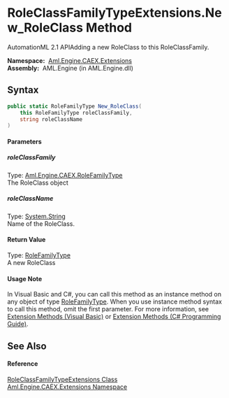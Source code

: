 RoleClassFamilyTypeExtensions.New_RoleClass Method
==================================================
AutomationML 2.1 APIAdding a new RoleClass to this RoleClassFamily.

  **Namespace:**  [Aml.Engine.CAEX.Extensions][1]  
  **Assembly:**  AML.Engine (in AML.Engine.dll)

Syntax
------

```csharp
public static RoleFamilyType New_RoleClass(
	this RoleFamilyType roleClassFamily,
	string roleClassName
)
```

#### Parameters

##### *roleClassFamily*
Type: [Aml.Engine.CAEX.RoleFamilyType][2]  
The RoleClass object

##### *roleClassName*
Type: [System.String][3]  
Name of the RoleClass.

#### Return Value
Type: [RoleFamilyType][2]  
A new RoleClass
#### Usage Note
In Visual Basic and C#, you can call this method as an instance method on any object of type [RoleFamilyType][2]. When you use instance method syntax to call this method, omit the first parameter. For more information, see [Extension Methods (Visual Basic)][4] or [Extension Methods (C# Programming Guide)][5].

See Also
--------

#### Reference
[RoleClassFamilyTypeExtensions Class][6]  
[Aml.Engine.CAEX.Extensions Namespace][1]  

[1]: ../README.md
[2]: ../../Aml.Engine.CAEX/RoleFamilyType/README.md
[3]: https://docs.microsoft.com/dotnet/api/system.string
[4]: https://docs.microsoft.com/dotnet/visual-basic/programming-guide/language-features/procedures/extension-methods
[5]: https://docs.microsoft.com/dotnet/csharp/programming-guide/classes-and-structs/extension-methods
[6]: README.md
[7]: https://www.automationml.org
[8]: ../../icons/logoShade.png